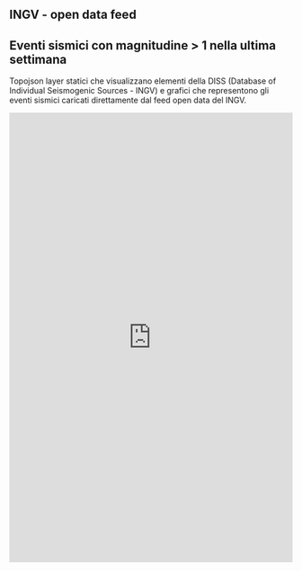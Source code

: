 ## INGV - open data feed

## Eventi sismici con magnitudine > 1 nella ultima settimana

Topojson layer statici che visualizzano elementi della DISS (Database of Individual Seismogenic Sources - INGV) e grafici che representono gli eventi sismici caricati direttamente dal feed open data del INGV. 

<iframe id="map" width="100%" height="800" frameborder="0" scrolling="no" marginheight="0" marginwidth="0" src="https://observablehq.com/embed/@gjrichter/ixmaps-example-topojson-dynamic-charts?cells=map"></iframe>



